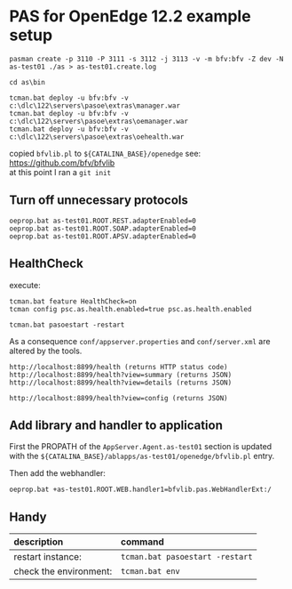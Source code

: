 # PAS for OpenEdge 12.2 example setup

```
pasman create -p 3110 -P 3111 -s 3112 -j 3113 -v -m bfv:bfv -Z dev -N as-test01 ./as > as-test01.create.log

cd as\bin 

tcman.bat deploy -u bfv:bfv -v c:\dlc\122\servers\pasoe\extras\manager.war
tcman.bat deploy -u bfv:bfv -v c:\dlc\122\servers\pasoe\extras\oemanager.war
tcman.bat deploy -u bfv:bfv -v c:\dlc\122\servers\pasoe\extras\oehealth.war
```

copied `bfvlib.pl` to `${CATALINA_BASE}/openedge` 
see: https://github.com/bfv/bfvlib  
at this point I ran a `git init`

## Turn off unnecessary protocols
```
oeprop.bat as-test01.ROOT.REST.adapterEnabled=0
oeprop.bat as-test01.ROOT.SOAP.adapterEnabled=0
oeprop.bat as-test01.ROOT.APSV.adapterEnabled=0
```

## HealthCheck
execute:
```
tcman.bat feature HealthCheck=on 
tcman config psc.as.health.enabled=true psc.as.health.enabled

tcman.bat pasoestart -restart
```

As a consequence `conf/appserver.properties` and `conf/server.xml` are altered by the tools.

```
http://localhost:8899/health (returns HTTP status code)
http://localhost:8899/health?view=summary (returns JSON)
http://localhost:8899/health?view=details (returns JSON)

http://localhost:8899/health?view=config (returns JSON)
```

## Add library and handler to application

First the PROPATH of the `AppServer.Agent.as-test01` section is updated with the  `${CATALINA_BASE}/ablapps/as-test01/openedge/bfvlib.pl` entry.

Then add the webhandler:
```
oeprop.bat +as-test01.ROOT.WEB.handler1=bfvlib.pas.WebHandlerExt:/
```

## Handy

description | command
:--- | :---
restart instance: | `tcman.bat pasoestart -restart`
check  the environment: | `tcman.bat env`
